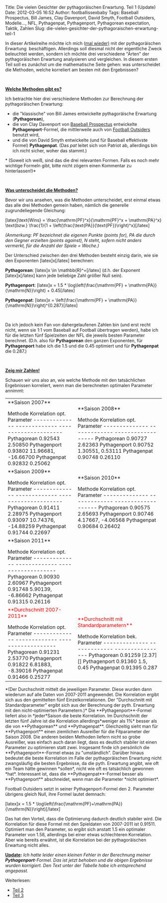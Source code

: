 Title: Die vielen Gesichter der pythagoräischen Erwartung. Teil 1 (Update)
Date: 2012-03-05 16:52
Author: footballissexbaby
Tags: Baseball Prospectus, Bill James, Clay Davenport, David Smyth, Football Outsiders, Modelle..., NFL, Pythagenpat, Pythagenport, Pythagorean expectation, Taktik, Zahlen
Slug: die-vielen-gesichter-der-pythagoraischen-erwartung-teil-1

In dieser Artikelreihe möchte ich mich ([mal wieder)][] mit der
pythagoräischen Erwartung  beschäftigen. Allerdings soll diesmal nicht
der eigentliche Zweck beleuchtet werden, sondern ich möchte drei
verschiedene "Arten" der pythagoräischen Erwartung analysieren und
vergleichen. In diesem ersten Teil soll es zunächst um die mathematische
Seite gehen: was unterscheidet die Methoden, welche korreliert am besten
mit den Ergebnissen?

 

**<span style="text-decoration: underline;">Welche Methoden gibt
es?</span>**

Ich betrachte hier drei verschiedene Methoden zur Berechnung der
pythagoräischen Erwartung:

-   die "klassische" von Bill James entwickelte pythagoräische Erwartung
    (**Pythagorean**),
-   die von Clay Davenport von [Baseball Prospectus][] entwickelte
    **Pythagenport**-Formel, die mittlerweile auch von [Football
    Outsiders][] benutzt wird,
-   und die von David Smyth entwickelte (und für Baseball effektivste
    Formel) **Pythagenpat**. (Das *pat* leitet sich von Patriot ab,
    allerdings bin ich nicht sicher, woher das stammt.)

* (Soweit ich weiß, sind das die drei relevanten Formen. Falls es noch
mehr wichtige Formeln gibt, bitte nicht zögern einen Kommentar zu
hinterlassen!)*

 

**<span style="text-decoration: underline;">Was unterscheidet die
Methoden?</span>**

Bevor wir uns ansehen, was die Methoden unterscheidet, erst einmal etwas
das alle drei Methoden gemein haben, nämlich die generelle
zugrundeliegende Gleichung:

[latex]\\text{Wins} = \\frac{\\mathrm{PF}\^x}{\\mathrm{PF}\^x +
\\mathrm{PA}\^x} \\text{bzw.} \\frac{1}{1 +
\\left(\\frac{\\text{PA}}{\\text{PF}}\\right)\^x}[/latex]

*(Anmerkung: PF bezeichnet die eigenen Punkte (points for), PA die durch
den Gegner erzielten (points against), N steht, sofern nicht anders
vermerkt, für die Anzahl der Spiele = Woche.)*

Der Unterschied zwischen den drei Methoden besteht einzig darin, wie sie
den Exponenten [latex]x[/latex] berechnen:

**Pythagorean**: [latex]x \\in \\mathbb{R}\^+[/latex] (d.h. der Exponent
[latex]x[/latex] kann jede beliebige Zahl größer Null sein).

**Pythagenport**: [latex]x = 1.5 \* \\log\\left(\\frac{\\mathrm{PF} +
\\mathrm{PA}}{\\mathrm{N}}\\right) + 0.45[/latex]

**Pythagenpat**: [latex]x = \\left(\\frac{\\mathrm{PF} +
\\mathrm{PA}}{\\mathrm{N}}\\right)\^{0.287}[/latex]

 

Da ich jedoch kein Fan von dahergelaufenen Zahlen bin (und erst recht
nicht, wenn sie 1:1 vom Baseball auf Football übertragen werden), habe
ich für die letzten fünf Spielzeiten der NFL die jeweils besten
Parameter berechnet. (D.h. also für **Pythagorean** den ganzen
Exponenten, für **Pythagenport** habe ich die 1.5 und die 0.45 optimiert
und für **Pythagenpat** die 0.287.)

 

**<span style="text-decoration: underline;">Zeig mir Zahlen!</span>**

Schauen wir uns also an, wie welche Methode mit den tatsächlichen
Ergebnissen korreliert, wenn man die berechneten optimalen Parameter
annimmt:

<table border="0" cellspacing="20">
<tbody>
<tr>
<td>
**Saison 2007**

</p>
  Methode        Korrelation   opt. Parameter
  -------------- ------------- ---------------------
  Pythagorean    0.92543       2.50850
  Pythagenport   0.93802       11.96681, -16.66700
  Pythagenpat    0.92832       0.25062

</td>
<td>
**Saison 2008**

</p>
  Methode        Korrelation   opt. Parameter
  -------------- ------------- ------------------
  Pythagorean    0.90727       2.62363
  Pythagenport   0.90752       1.30551, 0.53111
  Pythagenpat    0.90748       0.26110

</td>
</tr>
<tr>
<td>
**Saison 2009**

</p>
  Methode        Korrelation   opt. Parameter
  -------------- ------------- ---------------------
  Pythagorean    0.91411       2.28975
  Pythagenport   0.93097       10.74376, -14.88259
  Pythagenpat    0.91744       0.22697

</td>
<td>
**Saison 2010**

</p>
  Methode        Korrelation   opt. Parameter
  -------------- ------------- -------------------
  Pythagorean    0.90575       2.65693
  Pythagenport   0.90746       4.17667, -4.06568
  Pythagenpat    0.90684       0.26402

</td>
</tr>
<tr>
<td>
**Saison 2011**

</p>
  Methode        Korrelation   opt. Parameter
  -------------- ------------- -------------------
  Pythagorean    0.90930       2.60967
  Pythagenport   0.91748       5.90139, -6.86662
  Pythagenpat    0.91315       0.26116

</td>
</tr>
<tr>
<td>
<span style="color: #ff0000;">**Durchschnitt 2007-2011**</span>

</p>
  Methode        Korrelation   opt. Parameter
  -------------- ------------- -------------------
  Pythagorean    0.91231       2.53770
  Pythagenport   0.91822       6.81883, -8.39016
  Pythagenpat    0.91466       0.25277

</td>
<td>
<span style="color: #ff0000;">**Durchschnitt mit
Standardparametern**</span>

</p>
  Methode        Korrelation   bek. Parameter
  -------------- ------------- ----------------
  Pythagorean    0.91259       [2.37][]
  Pythagenport   0.91360       1.5, 0.45
  Pythagenpat    0.91395       0.287

</td>
</tr>
</tbody>
</table>
*(Der Durchschnitt mittelt die jeweiligen Parameter. Diese wurden dann
wiederum auf alle Daten von 2007-2011 angewendet. Die Korrelation ergibt
sich aus den gemittelten fünf Einzelkorrelationen. Der "Durchschnitt mit
Standardparameter" ergibt sich aus der Berechnung der pyth. Erwartung
mit den nicht-optimierten Parametern.)*  
Die **Pythagenport**-Formel liefert also in *jeder*Saison die beste
Korrelation. Im Durchschnitt der letzten fünf Jahre ist die Korrelation
allerdings*weniger als 1%* besser als die von **Pythagorean** und
**Pythagenpat**. Gleichzeitig sieht man für **Pythagenport** einen
ziemlichen Ausreißer für die Fitparameter der Saison 2008. Die anderen
beiden Methoden liefern nicht so grobe Ausreißer, was einfach auch daran
liegt, dass es deutlich stabiler ist einen Parameter zu optimieren statt
zwei.  
Insgesamt finde ich persönlich die **Pythagenport**-Formel etwas zu
"umständlich". Darüber hinaus bedeutet die beste Korrelation im Falle
der pythagoräischen Erwartung nicht zwangsläufig die besten Ergebnisse,
da die pyth. Erwartung angibt, wie oft ein Team hätte gewinnen *sollen*,
nicht wie oft es tatsächlich gewonnen *hat*.  
Interessant ist, dass die **Pythagenpat**-Formel besser als
**Pythagenport** abschneidet, wenn man die Parameter *nicht optimiert*.

Football Outsiders setzt in seiner Pythagenport-Formel den 2. Parameter
übrigens gleich Null, ihre Formel lautet demnach:

[latex]x = 1.5 \*
\\log\\left(\\frac{\\mathrm{PF}+\\mathrm{PA}}{\\mathrm{N}}\\right)[/latex]

Das hat den Vorteil, dass die Optimierung dadurch deutlich stabiler
wird. Die Korrelation für diese Formel mit den Spieldaten von 2007-2011
ist 0.91511. Optimiert man den Parameter, so ergibt sich anstatt 1.5 ein
optimaler Parameter von 1.58, allerdings bei einer etwas schlechteren
Korrelation. Aber wie bereits erwähnt, ist die Korrelation bei der
pythagoräischen Erwartung nicht alles.

**<span style="text-decoration: underline;">Update</span>:** *Ich hatte
leider einen kleinen Fehler in der Berechnung meiner
**Pythagenport**-Formel. Das ist jetzt behoben und die obigen Ergebnisse
wurden korrigiert. Den Text unter der Tabelle habe ich entsprechend
angepasst.*

Weiterlesen:

-   [Teil 2][]
-   [Teil 3][]

  [mal wieder)]: http://footballissexbaby.de/2011/10/sag-mir-deine-punkte-und-ich-sag-dir-wie-oft-du-gewinnst/
  [Baseball Prospectus]: http://www.baseballprospectus.com/
  [Football Outsiders]: http://www.footballoutsiders.com/
  [2.37]: http://www.pro-football-reference.com/blog/?p=337
  [Teil 2]: http://footballissexbaby.de/2012/03/die-vielen-gesichter-der-pythagoraischen-erwartung-teil-2/
    "Die vielen Gesichter der pythagoräischen Erwartung. Teil 2"
  [Teil 3]: http://footballissexbaby.de/2012/06/die-vielen-gesichter-der-pythagoraischen-erwartung-teil-3/
    "Die vielen Gesichter der pythagoräischen Erwartung. Teil 3"
